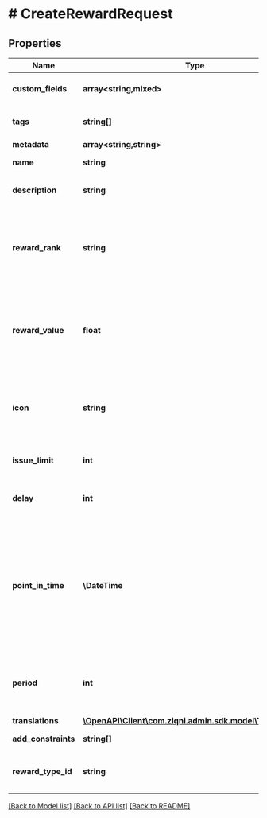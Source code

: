 # # CreateRewardRequest

## Properties

Name | Type | Description | Notes
------------ | ------------- | ------------- | -------------
**custom_fields** | **array<string,mixed>** | A list of custom field entries | [optional]
**tags** | **string[]** | A list of id&#39;s used to tag models | [optional]
**metadata** | **array<string,string>** |  | [optional]
**name** | **string** | The name of a reward |
**description** | **string** | The description of a Reward | [optional]
**reward_rank** | **string** | If used in the context of contest this will associate with the rank of the leaderboard |
**reward_value** | **float** | Numerical value of the reward that will be issued based on the reward type |
**icon** | **string** | An Icon id that has been pre uploaded to the system to display for reward | [optional]
**issue_limit** | **int** | how many of thsese rewards are | [optional]
**delay** | **int** | Delay of issuing a reward in minutes |
**point_in_time** | **\DateTime** | ISO8601 timestamp for when a Reward is available until a specific point in time. All records are stored in UTC time zone | [optional]
**period** | **int** | Reward available for a period of time from issuing in minutes | [optional]
**translations** | [**\OpenAPI\Client\com.ziqni.admin.sdk.model\Translation[]**](Translation.md) |  | [optional]
**add_constraints** | **string[]** | Additional constraints | [optional]
**reward_type_id** | **string** | A unique id of the Reward Type |

[[Back to Model list]](../../README.md#models) [[Back to API list]](../../README.md#endpoints) [[Back to README]](../../README.md)
